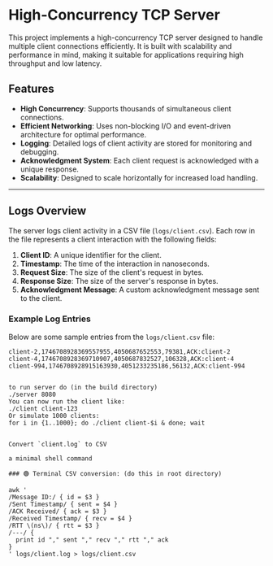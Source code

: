 # High-Concurrency TCP Server

This project implements a high-concurrency TCP server designed to handle multiple client connections efficiently. It is built with scalability and performance in mind, making it suitable for applications requiring high throughput and low latency.


## Features

- **High Concurrency**: Supports thousands of simultaneous client connections.
- **Efficient Networking**: Uses non-blocking I/O and event-driven architecture for optimal performance.
- **Logging**: Detailed logs of client activity are stored for monitoring and debugging.
- **Acknowledgment System**: Each client request is acknowledged with a unique response.
- **Scalability**: Designed to scale horizontally for increased load handling.

---

## Logs Overview

The server logs client activity in a CSV file (`logs/client.csv`). Each row in the file represents a client interaction with the following fields:

1. **Client ID**: A unique identifier for the client.
2. **Timestamp**: The time of the interaction in nanoseconds.
3. **Request Size**: The size of the client's request in bytes.
4. **Response Size**: The size of the server's response in bytes.
5. **Acknowledgment Message**: A custom acknowledgment message sent to the client.

### Example Log Entries

Below are some sample entries from the `logs/client.csv` file:

```csv
client-2,1746708928369557955,4050687652553,79381,ACK:client-2
client-4,1746708928369710907,4050687832527,106328,ACK:client-4
client-994,1746708928915163930,4051233235186,56132,ACK:client-994
 

to run server do (in the build directory)
./server 8080 
You can now run the client like:
./client client-123
Or simulate 1000 clients:
for i in {1..1000}; do ./client client-$i & done; wait


Convert `client.log` to CSV

a minimal shell command

### 🟢 Terminal CSV conversion: (do this in root directory)

awk '
/Message ID:/ { id = $3 }
/Sent Timestamp/ { sent = $4 }
/ACK Received/ { ack = $3 }
/Received Timestamp/ { recv = $4 }
/RTT \(ns\)/ { rtt = $3 }
/---/ {
  print id "," sent "," recv "," rtt "," ack
}
' logs/client.log > logs/client.csv



